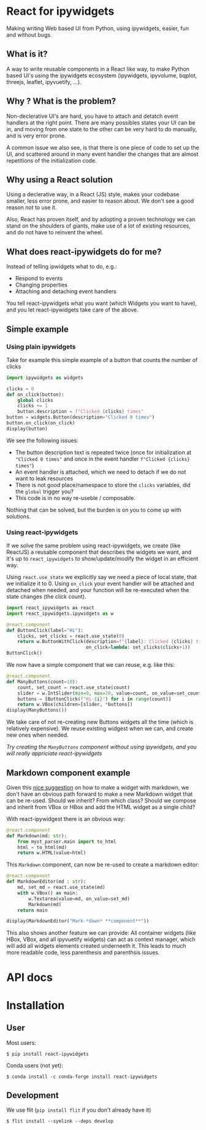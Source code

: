 # React for ipywidgets

Making writing Web based UI from Python, using ipywidgets, easier, fun and without bugs.

## What is it?

A way to write reusable components in a React like way, to make Python based UI's using the ipywidgets ecosystem (ipywidgets, ipyvolume, bqplot, threejs, leaflet, ipyvuetify, ...).

## Why ? What is the problem?

Non-declerative UI's are hard, you have to attach and detatch event handlers at the right point. There are many possibles states your UI can be in, and moving from one state to the other can be very hard to do manually, and is very error prone.

A common issue we also see, is that there is one piece of code to set up the UI, and scattered around in many event handler the changes that are almost repetitions of the initialization code.

## Why using a React solution

Using a declerative way, in a React (JS) style, makes your codebase smaller, less error prone, and easier to reason about. We don't see a good reason *not* to use it.

Also, React has proven itself, and by adopting a proven technology we can stand on the shoulders of giants, make use of a lot of existing resources, and do not have to reinvent the wheel.

## What does react-ipywidgets do for me?

Instead of telling ipwidgets what to do, e.g.:

  * Respond to events
  * Changing properties
  * Attaching and detaching event handlers

You tell react-ipywidgets what you want (which Widgets you want to have), and you let react-ipywidgets take care of the above.

## Simple example

### Using plain ipywidgets

Take for example this simple example of a button that counts the number of clicks
```python
import ipywidgets as widgets

clicks = 0
def on_click(button):
    global clicks
    clicks += 1
    button.description = f"Clicked {clicks} times"
button = widgets.Button(description="Clicked 0 times")
button.on_click(on_click)
display(button)
```

We see the following issues:

   * The button description text is repeated twice (once for initialization at `"Clicked 0 times"` and once in the event handler `f"Clicked {clicks} times"`)
   * An event handler is attached, which we need to detach if we do not want to leak resources
   * There is not good place/namespace to store the `clicks` variables, did the `global` trigger you?
   * This code is in no way re-useble / composable.

Nothing that can be solved, but the burden is on you to come up with solutions.

### Using react-ipywidgets

If we solve the same problem using react-ipywidgets, we create (like ReactJS) a reusable component that describes the widgets we want, and it's up to `react_ipywidgets` to show/update/modify the widget in an efficient way.

Using `react.use_state` we explicitly say we need a piece of local state, that we initialize it to 0. Using `on_click` your event handler will be attached and detached when needed, and your function will be re-executed when the state changes (the click count).

```python
import react_ipywidgets as react
import react_ipywidgets.ipywidgets as w

@react.component
def ButtonClick(label="Hi"):
    clicks, set_clicks = react.use_state(0)
    return w.ButtonWithClick(description=f"{label}: Clicked {clicks} times",
                             on_click=lambda: set_clicks(clicks+1))
ButtonClick()
```

We now have a simple component that we can reuse, e.g. like this:
```python
@react.component
def ManyButtons(count=10):
    count, set_count = react.use_state(count)
    slider = w.IntSlider(min=0, max=20, value=count, on_value=set_count)
    buttons = [ButtonClick(f"Hi-{i}") for i in range(count)]
    return w.VBox(children=[slider, *buttons])
display(ManyButtons())
```

We take care of not re-creating new Buttons widgets all the time (which is relatively expensive). We reuse existing widgest when we can, and create new ones when needed.

*Try creating the `ManyButtons` component without using ipywidgets, and you will really appriciate react-ipywidgets*


## Markdown component example

Given this [nice suggestion](https://github.com/jupyter-widgets/ipywidgets/issues/2428#issuecomment-500084610) on how to make a widget with markdown, we don't have an obvious path forward to make a new Markdown widget that can be re-used. Should we inherit? From which class? Should we compose and inherit from VBox or HBox and add the HTML widget as a single child?

With react-ipywidgest there is an obvious way:
```python
@react.component
def Markdown(md: str):
    from myst_parser.main import to_html
    html = to_html(md)
    return w.HTML(value=html)
```

This `Markdown` component, can now be re-used to create a markdown editor:

```python
@react.component
def MarkdownEditor(md : str):
    md, set_md = react.use_state(md)
    with w.VBox() as main:
        w.Textarea(value=md, on_value=set_md)
        Markdown(md)
    return main

display(MarkdownEditor("Mark-*down* **component**"))
```

This also shows another feature we can provide: All container widgets (like HBox, VBox, and all ipyvuetify widgets) can act as context manager, which will add all widgets elements created underneeth it. This leads to much more readable code, less parenthesis and parenthsis issues.

# API docs


# Installation
## User

Most users:

    $ pip install react-ipywidgets

Conda users (not yet):

    $ conda install -c conda-forge install react-ipywidgets


## Development

We use flit (`pip install flit` if you don't already have it)

    $ flit install --symlink --deps develop

